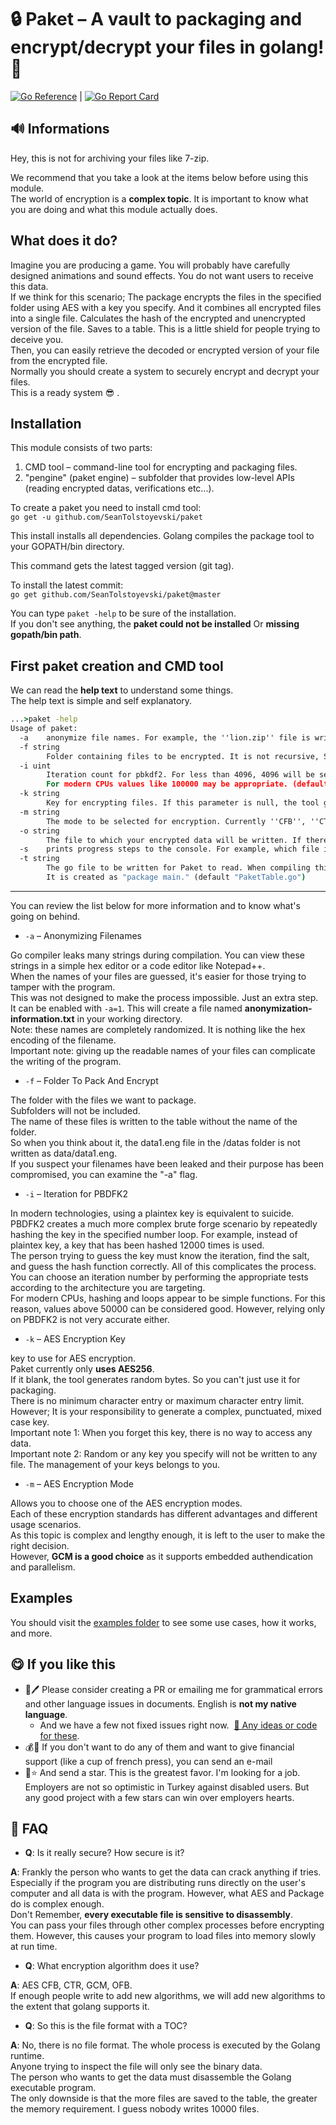 # 🔒 Paket – A vault to packaging and encrypt/decrypt your files in golang! 🔑

[![Go Reference](https://pkg.go.dev/badge/github.com/SeanTolstoyevski/paket@master.svg)](https://pkg.go.dev/github.com/SeanTolstoyevski/paket@master) | [![Go Report Card](https://goreportcard.com/badge/github.com/SeanTolstoyevski/paket)](https://goreportcard.com/report/github.com/SeanTolstoyevski/paket)

## 🔊 Informations

Hey,  this is not for archiving your files like 7-zip.

We recommend that you take a look at the items below before using this module.  
The world of encryption is a **complex  topic**. It is important to know what you are doing and what this module actually does.

## What does it do?

Imagine you are producing a game. You will probably have carefully designed animations and sound effects. You do not want users to receive this data.  
If we think for this scenario; The package encrypts the files in the specified folder using AES with a key you specify. And it combines all encrypted files into a single file. Calculates the hash of the encrypted and unencrypted version of the file. Saves to a table. This is a little shield for people trying to deceive you.  
Then, you can easily retrieve the decoded or encrypted version of your file from the encrypted file.  
Normally you should create a system to securely encrypt and decrypt your files.  
This is a ready system 😎 .

## Installation

This module consists of two parts:
1. CMD tool – command-line tool for encrypting and packaging files.
2. "pengine" (paket engine) – subfolder that provides low-level APIs (reading encrypted datas, verifications etc...).

To create a paket you need to install  cmd tool:  
`go get -u github.com/SeanTolstoyevski/paket`

This install installs all dependencies. Golang compiles the package tool to your GOPATH/bin directory.

This command gets the latest tagged version (git tag).

To install the latest commit:  
`go get github.com/SeanTolstoyevski/paket@master`

You can type `paket -help` to be sure of the installation.  
If you don't see anything, the **paket could not be installed** Or **missing gopath/bin path**.

## First paket creation and CMD tool

We can read the **help text** to understand some things.  
The help text is simple and self explanatory.

```cmd
...>paket -help
Usage of paket:
  -a    anonymize file names. For example, the ''lion.zip'' file is written to the table with a name such as ''201bce5f''
  -f string
        Folder containing files to be encrypted. It is not recursive, Subfolders is not encrypted.
  -i uint
        Iteration count for pbkdf2. For less than 4096, 4096 will be selected.
        For modern CPUs values like 100000 may be appropriate. (default 4096)
  -k string
        Key for encrypting files. If this parameter is null, the tool generates one randomly byte  and prints value to the console.
  -m string
        The mode to be selected for encryption. Currently ''CFB'', ''CTR'', ''GCM'' and ''OFB'' are supported. (default "gcm")
  -o string
        The file to which your encrypted data will be written. If there is a file with the same name, you will be warned. (default "data.pack")
  -s    prints progress steps to the console. For example, which file is currently encrypting, etc. (default true)
  -t string
        The go file to be written for Paket to read. When compiling this file, you must import it into your program.
        It is created as "package main." (default "PaketTable.go")
```

***

You can review the list  below for more information and to know what's going on behind.

* `-a` – Anonymizing Filenames

Go compiler leaks many strings during compilation. You can view these strings in a simple hex editor or a code editor like Notepad++.  
When the names of your files are guessed, it's easier for those trying to tamper with the program.  
This was not designed to make the process impossible. Just an extra step.  
It can be enabled with `-a=1`. This will create a file named **anonymization-information.txt** in your working directory.  
Note: these names  are completely randomized. It is nothing like the hex encoding of the filename.  
Important note: giving up the readable names of your files can complicate the writing of the program.

* `-f` – Folder To Pack And Encrypt

The folder with the files we want to package.  
Subfolders will not be included.  
The name of these files is written to the table without the name of the folder.  
So when you think about it, the data1.eng file in the /datas folder is not written as data/data1.eng.  
If you suspect your filenames have been leaked and their purpose has been compromised, you can examine the "-a" flag.

* `-i` – Iteration for PBDFK2

In modern technologies, using a plaintex key is equivalent to suicide.  
PBDFK2 creates a much more complex brute forge scenario by repeatedly hashing the key in the specified number loop. For example, instead of plaintex key, a key that has been hashed 12000 times is used.  
The person trying to guess the key must know the iteration, find the salt, and guess the hash function correctly. All of this complicates the process.  
You can choose an iteration number by performing the appropriate tests according to the architecture you are targeting.  
For modern CPUs, hashing and loops appear to be simple functions. For this reason, values above 50000 can be considered good. However, relying only on PBDFK2 is not very accurate either.

* `-k` – AES Encryption Key

key to use for AES encryption.  
Paket currently only **uses AES256**.  
If it blank, the tool generates random bytes. So you can't just use it for packaging.  
There is no minimum character entry or maximum character entry limit.  
However; It is your responsibility to generate a complex, punctuated, mixed case key.  
Important note 1: When you forget this key, there is no way to access any data.  
Important note 2: Random or any key you specify will not be written to any file. The management of your keys belongs to you.

* `-m` – AES Encryption Mode

Allows you to choose one of the AES encryption modes.  
Each of these encryption standards has different advantages and different usage scenarios.  
As this topic is complex and lengthy enough, it is left to the user to make the right decision.  
However, **GCM is a good choice** as it supports embedded authendication and parallelism.

## Examples

You should visit the [examples folder](https://github.com/SeanTolstoyevski/paket/tree/master/examples) to see some use cases, how it works, and more.

## 😋 If you like this

* 📝🖊 Please consider creating a PR or emailing me for grammatical errors and other language issues in documents. English is **not my native language**.
	- And we have a few not fixed issues right now.  [🤔 Any ideas or code for these](https://github.com/SeanTolstoyevski/paket/blob/master/developing_and_contribute.md).
* 💰🤑 If you don't want to do any of them and want to give financial support (like a cup of french press), you can send an e-mail
* 🌟⭐ And send a star. This is the greatest favor. I'm looking for a job. Employers are not so optimistic in Turkey against disabled users. But any good project with a few stars can win over employers hearts.

## 🤔 FAQ

* **Q**: Is it really secure? How secure is it?

**A**: Frankly the person who wants to get the data can crack anything if tries.
Especially if the program you are distributing runs directly on the user's computer and all data is with the program.
However, what AES and Package do is complex enough.  
Don't Remember, **every executable file is sensitive to disassembly**.  
You can pass your files through other complex processes before encrypting them. However, this causes your program to load files into memory slowly at run time.

* **Q**: What encryption algorithm does it use?

**A**: AES CFB, CTR, GCM, OFB.  
If enough people write to add new algorithms, we will add new algorithms to the extent that golang supports it.

* **Q**: So this is the file format with a TOC?

**A**: No, there is no file format. The whole process is executed by the Golang runtime.  
Anyone trying to inspect the file will only see the binary data.  
The person who wants to get the data must disassemble  the Golang executable program.  
The only downside is that the more files are saved to the table, the greater the memory requirement. I guess nobody writes 10000 files.

